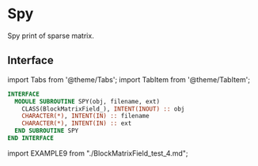 # Spy

Spy print of sparse matrix.

## Interface

import Tabs from '@theme/Tabs';
import TabItem from '@theme/TabItem';

<Tabs>
<TabItem value="interface" label="܀ Interface" default>

```fortran
INTERFACE
  MODULE SUBROUTINE SPY(obj, filename, ext)
    CLASS(BlockMatrixField_), INTENT(INOUT) :: obj
    CHARACTER(*), INTENT(IN) :: filename
    CHARACTER(*), INTENT(IN) :: ext
  END SUBROUTINE SPY
END INTERFACE
```

</TabItem>

<TabItem value="example" label="️܀ See example">

import EXAMPLE9 from "./BlockMatrixField_test_4.md";

<EXAMPLE9 />

</TabItem>

<TabItem value="close" label="↢ ">

</TabItem>
</Tabs>
